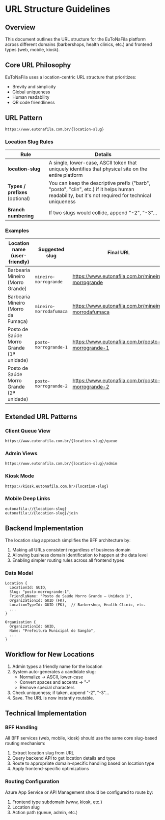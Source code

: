 # URL Structure Guidelines

## Overview

This document outlines the URL structure for the EuToNaFila platform across different domains (barbershops, health clinics, etc.) and frontend types (web, mobile, kiosk).

## Core URL Philosophy

EuToNaFila uses a location-centric URL structure that prioritizes:
- Brevity and simplicity
- Global uniqueness
- Human readability
- QR code friendliness

## URL Pattern

```
https://www.eutonafila.com.br/{location-slug}
```

### Location Slug Rules

| Rule                            | Details                                                                                                                                            |
| ------------------------------- | -------------------------------------------------------------------------------------------------------------------------------------------------- |
| **location-slug**               | A single, lower-case, ASCII token that uniquely identifies that physical site on the entire platform                                               |
| **Types / prefixes** (optional) | You can keep the descriptive prefix ("barb", "posto", "clin", etc.) if it helps human readability, but it's not required for technical uniqueness |
| **Branch numbering**            | If two slugs would collide, append "-2", "-3"…                                                                                                     |

### Examples

| Location name (user-friendly)            | Suggested slug          | Final URL                                                |
| ---------------------------------------- | ----------------------- | -------------------------------------------------------- |
| Barbearia Mineiro (Morro Grande)         | `mineiro-morrogrande`   | https://www.eutonafila.com.br/mineiro-morrogrande       |
| Barbearia Mineiro (Morro da Fumaça)      | `mineiro-morrodafumaca` | https://www.eutonafila.com.br/mineiro-morrodafumaca     |
| Posto de Saúde Morro Grande (1ª unidade) | `posto-morrogrande-1`   | https://www.eutonafila.com.br/posto-morrogrande-1       |
| Posto de Saúde Morro Grande (2ª unidade) | `posto-morrogrande-2`   | https://www.eutonafila.com.br/posto-morrogrande-2       |

## Extended URL Patterns

### Client Queue View
```
https://www.eutonafila.com.br/{location-slug}/queue
```

### Admin Views
```
https://www.eutonafila.com.br/{location-slug}/admin
```

### Kiosk Mode
```
https://kiosk.eutonafila.com.br/{location-slug}
```

### Mobile Deep Links
```
eutonafila://{location-slug}
eutonafila://{location-slug}/join
```

## Backend Implementation

The location slug approach simplifies the BFF architecture by:
1. Making all URLs consistent regardless of business domain
2. Allowing business domain identification to happen at the data level
3. Enabling simpler routing rules across all frontend types

### Data Model

```
Location {
  LocationId: GUID,
  Slug: "posto-morrogrande-1",
  FriendlyName: "Posto de Saúde Morro Grande – Unidade 1",
  OrganizationId: GUID (FK),
  LocationTypeId: GUID (FK),  // Barbershop, Health Clinic, etc.
  ...
}

Organization {
  OrganizationId: GUID,
  Name: "Prefeitura Municipal do Sangão",
  ...
}
```

## Workflow for New Locations

1. Admin types a friendly name for the location
2. System auto-generates a candidate slug:
   * Normalize → ASCII, lower-case
   * Convert spaces and accents → "-"
   * Remove special characters
3. Check uniqueness; if taken, append "-2", "-3"…
4. Save. The URL is now instantly routable.

## Technical Implementation

### BFF Handling

All BFF services (web, mobile, kiosk) should use the same core slug-based routing mechanism:

1. Extract location slug from URL
2. Query backend API to get location details and type
3. Route to appropriate domain-specific handling based on location type
4. Apply frontend-specific optimizations

### Routing Configuration

Azure App Service or API Management should be configured to route by:
1. Frontend type subdomain (www, kiosk, etc.)
2. Location slug
3. Action path (queue, admin, etc.)
